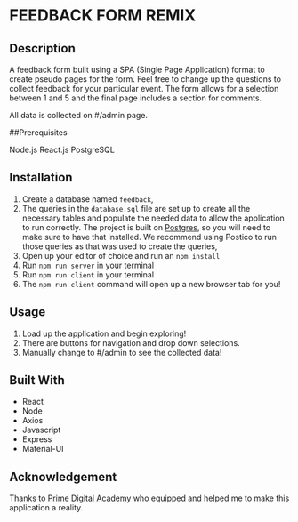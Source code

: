# FEEDBACK FORM REMIX



## Description

A feedback form built using a SPA (Single Page Application) format to create pseudo pages for the form. Feel free to change up the questions to collect feedback for your particular event. The form allows for a selection between 1 and 5 and the final page includes a section for comments.

All data is collected on #/admin page.

##Prerequisites

Node.js
React.js
PostgreSQL

## Installation

1. Create a database named `feedback`,
2. The queries in the `database.sql` file are set up to create all the necessary tables and populate the needed data to allow the application to run correctly. The project is built on [Postgres](https://www.postgresql.org/download/), so you will need to make sure to have that installed. We recommend using Postico to run those queries as that was used to create the queries,
3. Open up your editor of choice and run an `npm install`
4. Run `npm run server` in your terminal
5. Run `npm run client` in your terminal
6. The `npm run client` command will open up a new browser tab for you!

## Usage

1. Load up the application and begin exploring!
2. There are buttons for navigation and drop down selections.
3. Manually change to #/admin to see the collected data!

## Built With

- React
- Node
- Axios
- Javascript
- Express
- Material-UI

## Acknowledgement

Thanks to [Prime Digital Academy](www.primeacademy.io) who equipped and helped me to make this application a reality.
